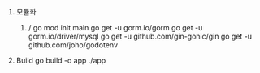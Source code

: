 1. 모듈화 
    1) / 
        go mod init main
        go get -u gorm.io/gorm
        go get -u gorm.io/driver/mysql
        go get -u github.com/gin-gonic/gin
        go get -u github.com/joho/godotenv

2. Build
    go build -o app
    ./app 